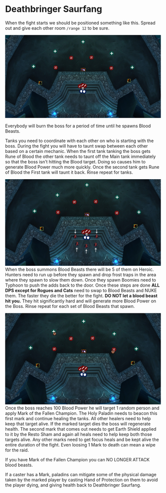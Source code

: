 # Deathbringer Saurfang

When the fight starts we should be positioned something like this. 
Spread out and give each other room `/range 12` to be sure.

![Range Positioning](../../img/dbs1.png)

Everybody will burn the boss for a period of time until he spawns Blood Beasts.

Tanks you need to coordinate with each other on who is starting with the boss.
During the fight you will have to taunt swap between each other based on a 
certain mechanic. 
When the first tank tanking the boss gets Rune of Blood the other tank needs to 
taunt off the Main tank immediately so that the boss isn't hitting the 
Blood target. 
Doing so causes him to generate Blood Power much more quickly. 
Once the second tank gets Rune of Blood the First tank will taunt it back.
Rinse repeat for tanks.

![Blood Beasts](../../img/dbs2.png)
When the boss summons Blood Beasts there will be 5 of them on Heroic.
Hunters need to run up before they spawn and drop frost traps in the area where
they spawn to slow them down. 
Once they spawn Boomies need to Typhoon to push the adds back to the door. 
Once these steps are done **ALL DPS except for Rogues and Cats** need to 
swap to Blood Beasts and NUKE them. 
The faster they die the better for the fight. 
**DO NOT let a blood beast hit you.** 
They hit significantly hard and will generate more Blood Power on the Boss. 
Rinse repeat for each set of Blood Beasts that spawn.


![Marks](../../img/dbs3.png)
Once the boss reaches 100 Blood Power he will target 1 random person and apply 
Mark of the Fallen Champion. The Holy Paladin needs to beacon this first mark 
and continue healing the tanks. All other healers need to help keep that target
alive. If the marked target dies the boss will regenerate health. The second 
mark that comes out needs to get Earth Shield applied to it by the Resto Sham 
and again all heals need to help keep both those targets alive. 
Any other marks need to get focus heals and be kept alive the entire duration 
of the fight. Even loosing 1 Mark to death can mean a wipe for the raid.

If you have Mark of the Fallen Champion you can NO LONGER ATTACK blood beasts.

If a caster has a Mark, paladins can mitigate some of the physical damage taken
by the marked player by casting Hand of Protection on them to avoid the player
dying, and giving health back to Deathbringer Saurfang.